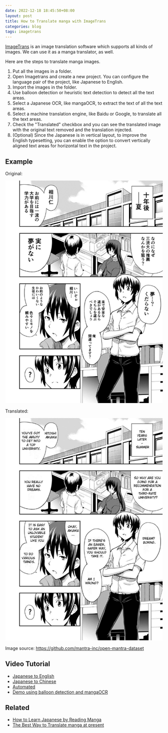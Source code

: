 ```yaml
---
date: 2022-12-18 18:45:50+08:00
layout: post
title: How to Translate manga with ImageTrans
categories: blog
tags: imagetrans
---
```


[ImageTrans](https://www.basiccat.org/imagetrans/) is an image translation software which supports all kinds of images. We can use it as a manga translator, as well. 

Here are the steps to translate manga images.

1. Put all the images in a folder.
2. Open Imagetrans and create a new project. You can configure the language pair of the project, like Japanese to English.
3. Import the images in the folder.
4. Use balloon detection or heuristic text detection to detect all the text areas.
5. Select a Japanese OCR, like mangaOCR, to extract the text of all the text areas.
6. Select a machine translation engine, like Baidu or Google, to translate all the text areas.
7. Check the "Translated" checkbox and you can see the translated image with the original text removed and the translation injected.
8. (Optional) Since the Japanese is in vertical layout, to improve the English typesetting, you can enable the option to convert vertically aligned text areas for horizontal text in the project.

## Example

Original:

![Japanese manga](/album/manga-translator/japanese.jpg)

Translated:

![English translation](/album/manga-translator/english.jpg)

Image source: <https://github.com/mantra-inc/open-mantra-dataset>

## Video Tutorial

* [Japanese to English](https://www.youtube.com/watch?v=S_6FF-5zTns)
* [Japanese to Chinese](https://www.bilibili.com/video/BV1Uo4y1Z7Wo/)
* [Automated](https://www.youtube.com/watch?v=gidM4F7pBgY)
* [Demo using balloon detection and mangaOCR](https://github.com/xulihang/ImageTrans-docs/issues/348#issuecomment-1383091204)

## Related

* [How to Learn Japanese by Reading Manga](https://www.basiccat.org/how-to-learn-japanese-by-reading-manga/)
* [The Best Way to Translate manga at present](https://www.basiccat.org/best-practice-manga-ocr-and-translation/)

